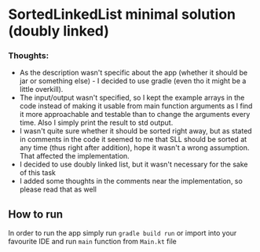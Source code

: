 # SortedLinkedList minimal solution (doubly linked)

### Thoughts:
- As the description wasn't specific about the app (whether it should be jar or something else) - I decided to use gradle (even tho it might be a little overkill).
- The input/output wasn't specified, so I kept the example arrays in the code instead of making it usable from main function arguments as I find it more approachable and testable than to change the arguments every time. Also I simply print the result to std output.
- I wasn't quite sure whether it should be sorted right away, but as stated in comments in the code it seemed to me that SLL should be sorted at any time (thus right after addition), hope it wasn't a wrong assumption. That affected the implementation.
- I decided to use doubly linked list, but it wasn't necessary for the sake of this task
- I added some thoughts in the comments near the implementation, so please read that as well

## How to run
In order to run the app simply run `gradle build run` or import into your favourite IDE and run `main` function from `Main.kt` file